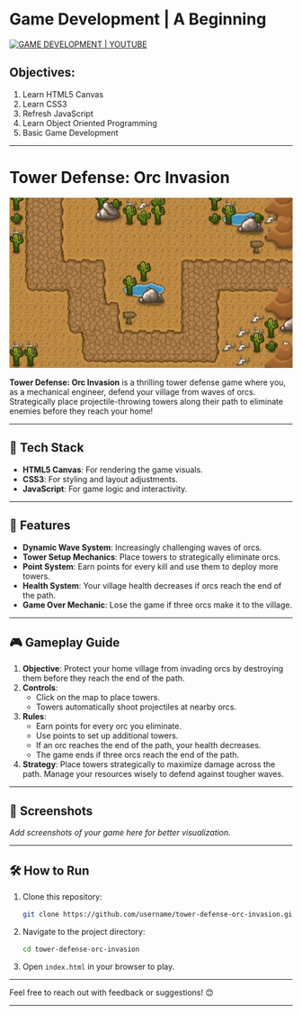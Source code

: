 # Game Development | A Beginning

[![GAME DEVELOPMENT | YOUTUBE](https://img.shields.io/badge/GAME_DEVELOPMENT-YOUTUBE-red?style=for-the-badge&logo=youtube&logoColor=red)](https://youtu.be/C4_iRLlPNFc?si=InMEAC4XuTwiRULY)

## Objectives:

1. Learn HTML5 Canvas
2. Learn CSS3
3. Refresh JavaScript
4. Learn Object Oriented Programming
5. Basic Game Development

---

# Tower Defense: Orc Invasion

![Game Banner Placeholder](./assets/img/level1Map.png)

**Tower Defense: Orc Invasion** is a thrilling tower defense game where you, as a mechanical engineer, defend your village from waves of orcs. Strategically place projectile-throwing towers along their path to eliminate enemies before they reach your home!

---

## 🚀 Tech Stack

- **HTML5 Canvas**: For rendering the game visuals.
- **CSS3**: For styling and layout adjustments.
- **JavaScript**: For game logic and interactivity.

---

## 🌟 Features

- **Dynamic Wave System**: Increasingly challenging waves of orcs.
- **Tower Setup Mechanics**: Place towers to strategically eliminate orcs.
- **Point System**: Earn points for every kill and use them to deploy more towers.
- **Health System**: Your village health decreases if orcs reach the end of the path.
- **Game Over Mechanic**: Lose the game if three orcs make it to the village.

---

## 🎮 Gameplay Guide

1. **Objective**: Protect your home village from invading orcs by destroying them before they reach the end of the path.
2. **Controls**:
   - Click on the map to place towers.
   - Towers automatically shoot projectiles at nearby orcs.
3. **Rules**:
   - Earn points for every orc you eliminate.
   - Use points to set up additional towers.
   - If an orc reaches the end of the path, your health decreases.
   - The game ends if three orcs reach the end of the path.
4. **Strategy**: Place towers strategically to maximize damage across the path. Manage your resources wisely to defend against tougher waves.

---

## 📸 Screenshots

_Add screenshots of your game here for better visualization._

---

## 🛠️ How to Run

1. Clone this repository:
   ```bash
   git clone https://github.com/username/tower-defense-orc-invasion.git
   ```
2. Navigate to the project directory:
   ```bash
   cd tower-defense-orc-invasion
   ```
3. Open `index.html` in your browser to play.

---

Feel free to reach out with feedback or suggestions! 😊

---
